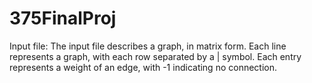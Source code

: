 # 375FinalProj

Input file:
The input file describes a graph, in matrix form. Each line represents a graph, with
each row separated by a | symbol. Each entry represents a weight of an edge, with -1 indicating no connection.

